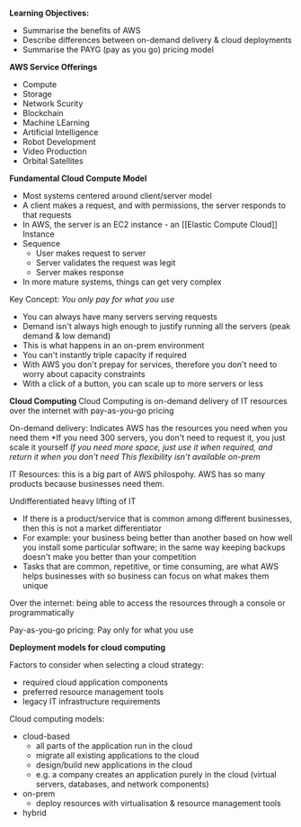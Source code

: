 **Learning Objectives:**
- Summarise the benefits of AWS
- Describe differences between on-demand delivery & cloud deployments
- Summarise the PAYG (pay as you go) pricing model

**AWS Service Offerings**
- Compute
- Storage
- Network Scurity
- Blockchain
- Machine LEarning
- Artificial Intelligence
- Robot Development
- Video Production
- Orbital Satellites

**Fundamental Cloud Compute Model**
- Most systems centered around client/server model
- A client makes a request, and with permissions, the server responds to that requests
- In AWS, the server is an EC2 instance - an [[Elastic Compute Cloud]] Instance
- Sequence
	- User makes request to server
	- Server validates the request was legit
	- Server makes response
- In more mature systems, things can get very complex

Key Concept: *You only pay for what you use*
- You can always have many servers serving requests
- Demand isn't always high enough to justify running all the servers (peak demand & low demand)
- This is what happens in an on-prem environment
- You can't instantly triple capacity if required
- With AWS you don't prepay for services, therefore you don't need to worry about capacity constraints
- With a click of a button, you can scale up to more servers or less

**Cloud Computing**
Cloud Computing is on-demand delivery of IT resources over the internet with pay-as-you-go pricing

On-demand delivery: Indicates AWS has the resources you need when you need them
*If you need 300 servers, you don't need to request it, you just scale it yourself
*If you need more space, just use it when required, and return it when you don't need*
*This flexibility isn't available on-prem*

IT Resources: this is a big part of AWS philospohy. AWS has so many products because businesses need them.

Undifferentiated heavy lifting of IT
- If there is a product/service that is common among different businesses, then this is not a market differentiator
- For example: your business being better than another based on how well you install some particular software; in the same way keeping backups doesn't make you better than your competition
- Tasks that are common, repetitive, or time consuming, are what AWS helps businesses with so business can focus on what makes them unique

Over the internet: being able to access the resources through a console or programmatically

Pay-as-you-go pricing: Pay only for what you use

**Deployment models for cloud computing**

Factors to consider when selecting a cloud strategy:
- required cloud application components
- preferred resource management tools
- legacy IT infrastructure requirements

Cloud computing models:
- cloud-based
	- all parts of the application run in the cloud
	- migrate all existing applications to the cloud
	- design/build new applications in the cloud
	- e.g. a company creates an application purely in the cloud (virtual servers, databases, and network components)
- on-prem
	- deploy resources with virtualisation & resource management tools
- hybrid
